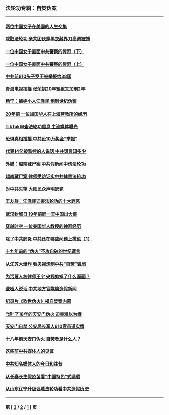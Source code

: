 ### 法轮功专辑：自焚伪案
---
#### [两位中国女子在美国的人生交集](../../pages/nf5562/n13156138.md?08200430) 
#### [栽赃法轮功 亲共团伙穿黑衣藏界刀高调被捕](../../pages/nf5562/n13073780.md?08200430) 
#### [一位中国女子直面中共警察的传奇（下）](../../pages/nf5562/n12989706.md?08200430) 
#### [一位中国女子直面中共警察的传奇（上）](../../pages/nf5562/n12985072.md?08200430) 
#### [中共前610头子罗干被举报给38国](../../pages/nf5562/n12975419.md?08200430) 
#### [青海电视插播 张荣娟20年冤狱又加刑2年](../../pages/nf5562/n12738166.md?08200430) 
#### [杨宁：嫉妒小人江泽民 炮制世纪伪案](../../pages/nf5562/n12724108.md?08200430) 
#### [20年前 一位加国华人在上海劳教所的经历](../../pages/nf5562/n12707932.md?08200430) 
#### [TikTok审查法轮功信息 主流媒体曝光](../../pages/nf5562/n12362336.md?08200430) 
#### [恐惧真相插播 中共设10万奖金“举报”](../../pages/nf5562/n12306396.md?08200430) 
#### [代表14亿被监控的人说话 中共谎言知多少](../../pages/nf5562/n12297484.md?08200430) 
#### [外媒：越南藏尸案 中共假新闻中伤法轮功](../../pages/nf5562/n12264411.md?08200430) 
#### [越南藏尸案 律师受访证实中共抹黑法轮功](../../pages/nf5562/n12261878.md?08200430) 
#### [对中共失望 大陆民众声明退党](../../pages/nf5562/n12187315.md?08200430) 
#### [王友群：江泽民迫害法轮功的十大罪恶](../../pages/nf5562/n12169074.md?08200430) 
#### [武汉封城日 19年前同一天中国出大事](../../pages/nf5562/n12150901.md?08200430) 
#### [穿越时空  一位美国华人教授的神奇经历](../../pages/nf5562/n12097460.md?08200430) 
#### [除了中共肺炎 中共还在哪些问题上撒谎（1）](../../pages/nf5562/n11955770.md?08200430) 
#### [十九年前的“伪火”不攻自破的世纪谎言](../../pages/nf5562/n11813238.md?08200430) 
#### [从江苏大爆炸 看央视炮制中共“自焚”骗局](../../pages/nf5562/n11140275.md?08200430) 
#### [为污蔑人权律师王宇 央视剪掉了什么画面？](../../pages/nf5562/n11130142.md?08200430) 
#### [聋哑人说话 中共地方官媒编造假新闻](../../pages/nf5562/n11006067.md?08200430) 
#### [纪录片《欺世伪火》揭自焚案内幕](../../pages/nf5562/n11002664.md?08200430) 
#### [“烧”了18年的天安门伪火 迫害难以为继](../../pages/nf5562/n10996660.md?08200430) 
#### [天安门自焚 公安局长军人610官员道实情](../../pages/nf5562/n10997098.md?08200430) 
#### [十八年前天安门伪火 自焚者是什么人？](../../pages/nf5562/n10996556.md?08200430) 
#### [这些前中共媒体人的见证](../../pages/nf5562/n10845276.md?08200430) 
#### [中共知名媒体人的今日和往昔](../../pages/nf5562/n10843569.md?08200430) 
#### [从长春长生假疫苗看“中国特色”式造假](../../pages/nf5562/n10684053.md?08200430) 
#### [从山东辽宁升级诬蔑法轮功看中共造假历史](../../pages/nf5562/n10668272.md?08200430) 

---
#### 第 [ [3](./3.md?08200430) / [2](./2.md?08200430) / [1](./1.md?08200430) ] 页

